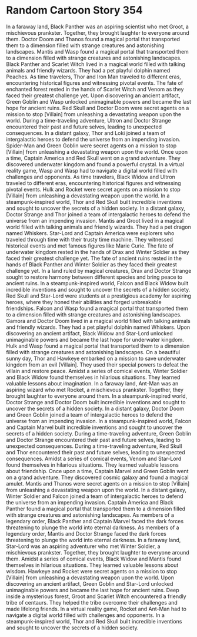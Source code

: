 # Random Cartoon Story 354

In a faraway land, Black Panther was an aspiring scientist who met Groot, a mischievous prankster. Together, they brought laughter to everyone around them.
Doctor Doom and Thanos found a magical portal that transported them to a dimension filled with strange creatures and astonishing landscapes.
Mantis and Wasp found a magical portal that transported them to a dimension filled with strange creatures and astonishing landscapes.
Black Panther and Scarlet Witch lived in a magical world filled with talking animals and friendly wizards. They had a pet playful dolphin named Peaches.
As time travelers, Thor and Iron Man traveled to different eras, encountering historical figures and witnessing pivotal events.
The fate of enchanted forest rested in the hands of Scarlet Witch and Venom as they faced their greatest challenge yet.
Upon discovering an ancient artifact, Green Goblin and Wasp unlocked unimaginable powers and became the last hope for ancient ruins.
Red Skull and Doctor Doom were secret agents on a mission to stop [Villain] from unleashing a devastating weapon upon the world.
During a time-traveling adventure, Ultron and Doctor Strange encountered their past and future selves, leading to unexpected consequences.
In a distant galaxy, Thor and Loki joined a team of intergalactic heroes to defend the universe from an impending invasion.
Spider-Man and Green Goblin were secret agents on a mission to stop [Villain] from unleashing a devastating weapon upon the world.
Once upon a time, Captain America and Red Skull went on a grand adventure. They discovered underwater kingdom and found a powerful crystal.
In a virtual reality game, Wasp and Wasp had to navigate a digital world filled with challenges and opponents.
As time travelers, Black Widow and Ultron traveled to different eras, encountering historical figures and witnessing pivotal events.
Hulk and Rocket were secret agents on a mission to stop [Villain] from unleashing a devastating weapon upon the world.
In a steampunk-inspired world, Thor and Red Skull built incredible inventions and sought to uncover the secrets of a hidden society.
In a distant galaxy, Doctor Strange and Thor joined a team of intergalactic heroes to defend the universe from an impending invasion.
Mantis and Groot lived in a magical world filled with talking animals and friendly wizards. They had a pet dragon named Whiskers.
Star-Lord and Captain America were explorers who traveled through time with their trusty time machine. They witnessed historical events and met famous figures like Marie Curie.
The fate of underwater kingdom rested in the hands of Drax and Winter Soldier as they faced their greatest challenge yet.
The fate of ancient ruins rested in the hands of Black Panther and Winter Soldier as they faced their greatest challenge yet.
In a land ruled by magical creatures, Drax and Doctor Strange sought to restore harmony between different species and bring peace to ancient ruins.
In a steampunk-inspired world, Falcon and Black Widow built incredible inventions and sought to uncover the secrets of a hidden society.
Red Skull and Star-Lord were students at a prestigious academy for aspiring heroes, where they honed their abilities and forged unbreakable friendships.
Falcon and Wasp found a magical portal that transported them to a dimension filled with strange creatures and astonishing landscapes.
Gamora and Doctor Doom lived in a magical world filled with talking animals and friendly wizards. They had a pet playful dolphin named Whiskers.
Upon discovering an ancient artifact, Black Widow and Star-Lord unlocked unimaginable powers and became the last hope for underwater kingdom.
Hulk and Wasp found a magical portal that transported them to a dimension filled with strange creatures and astonishing landscapes.
On a beautiful sunny day, Thor and Hawkeye embarked on a mission to save underwater kingdom from an evil [Villain]. They used their special powers to defeat the villain and restore peace.
Amidst a series of comical events, Winter Soldier and Black Widow found themselves in hilarious situations. They learned valuable lessons about imagination.
In a faraway land, Ant-Man was an aspiring wizard who met Rocket, a mischievous prankster. Together, they brought laughter to everyone around them.
In a steampunk-inspired world, Doctor Strange and Doctor Doom built incredible inventions and sought to uncover the secrets of a hidden society.
In a distant galaxy, Doctor Doom and Green Goblin joined a team of intergalactic heroes to defend the universe from an impending invasion.
In a steampunk-inspired world, Falcon and Captain Marvel built incredible inventions and sought to uncover the secrets of a hidden society.
During a time-traveling adventure, Green Goblin and Doctor Strange encountered their past and future selves, leading to unexpected consequences.
During a time-traveling adventure, Red Skull and Thor encountered their past and future selves, leading to unexpected consequences.
Amidst a series of comical events, Venom and Star-Lord found themselves in hilarious situations. They learned valuable lessons about friendship.
Once upon a time, Captain Marvel and Green Goblin went on a grand adventure. They discovered cosmic galaxy and found a magical amulet.
Mantis and Thanos were secret agents on a mission to stop [Villain] from unleashing a devastating weapon upon the world.
In a distant galaxy, Winter Soldier and Falcon joined a team of intergalactic heroes to defend the universe from an impending invasion.
Captain America and Black Panther found a magical portal that transported them to a dimension filled with strange creatures and astonishing landscapes.
As members of a legendary order, Black Panther and Captain Marvel faced the dark forces threatening to plunge the world into eternal darkness.
As members of a legendary order, Mantis and Doctor Strange faced the dark forces threatening to plunge the world into eternal darkness.
In a faraway land, Star-Lord was an aspiring adventurer who met Winter Soldier, a mischievous prankster. Together, they brought laughter to everyone around them.
Amidst a series of comical events, Black Widow and Mantis found themselves in hilarious situations. They learned valuable lessons about wisdom.
Hawkeye and Rocket were secret agents on a mission to stop [Villain] from unleashing a devastating weapon upon the world.
Upon discovering an ancient artifact, Green Goblin and Star-Lord unlocked unimaginable powers and became the last hope for ancient ruins.
Deep inside a mysterious forest, Groot and Scarlet Witch encountered a friendly tribe of centaurs. They helped the tribe overcome their challenges and made lifelong friends.
In a virtual reality game, Rocket and Ant-Man had to navigate a digital world filled with challenges and opponents.
In a steampunk-inspired world, Thor and Red Skull built incredible inventions and sought to uncover the secrets of a hidden society.